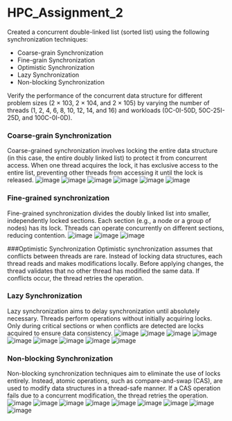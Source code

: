 # HPC_Assignment_2 
Created a concurrent double-linked list (sorted list) using the following synchronization techniques:

- Coarse-grain Synchronization
- Fine-grain Synchronization
- Optimistic Synchronization
- Lazy Synchronization
- Non-blocking Synchronization

Verify the performance of the concurrent data structure for different problem sizes (2 × 103, 2 × 104, and 2 × 105) by varying the number of threads (1, 2, 4, 6, 8, 10, 12, 14, and 16) and workloads (0C-0I-50D, 50C-25I-25D, and 100C-0I-0D).

### Coarse-grain Synchronization
Coarse-grained synchronization involves locking the entire data structure (in this case, the entire doubly linked list) to protect it from concurrent access. When one thread acquires the lock, it has exclusive access to the entire list, preventing other threads from accessing it until the lock is released.
![image](https://github.com/chaitanyabalajireddy/HPC_Assignment_2/assets/91625648/187cb598-4f62-4ed6-b154-ef576578a328)
![image](https://github.com/chaitanyabalajireddy/HPC_Assignment_2/assets/91625648/36fe339c-aafc-4610-b9f6-53126521b54f)
![image](https://github.com/chaitanyabalajireddy/HPC_Assignment_2/assets/91625648/c513b0ce-e485-4161-80a7-2c1219b7381b)
![image](https://github.com/chaitanyabalajireddy/HPC_Assignment_2/assets/91625648/3b7b48e1-6c45-4f61-a906-0f3c8dbbce09)
![image](https://github.com/chaitanyabalajireddy/HPC_Assignment_2/assets/91625648/0517480d-5de5-4e85-a89e-f06f56ab5820)
![image](https://github.com/chaitanyabalajireddy/HPC_Assignment_2/assets/91625648/46d05032-aaa0-4dea-8c35-98334ac01c10)

### Fine-grained synchronization
Fine-grained synchronization divides the doubly linked list into smaller, independently locked sections. Each section (e.g., a node or a group of nodes) has its lock. Threads can operate concurrently on different sections, reducing contention.
![image](https://github.com/chaitanyabalajireddy/HPC_Assignment_2/assets/91625648/80d74f91-76bd-43e3-b263-54803ad832dd)
![image](https://github.com/chaitanyabalajireddy/HPC_Assignment_2/assets/91625648/06611d2b-1d20-41db-bfca-61c4214261be)
![image](https://github.com/chaitanyabalajireddy/HPC_Assignment_2/assets/91625648/62f3bc73-001a-4687-8214-f7fbdd1df5ee)

###Optimistic Synchronization
Optimistic synchronization assumes that conflicts between threads are rare. Instead of locking data structures, each thread reads and makes modifications locally. Before applying changes, the thread validates that no other thread has modified the same data. If conflicts occur, the thread retries the operation.

### Lazy Synchronization
 Lazy synchronization aims to delay synchronization until absolutely necessary. Threads perform operations without initially acquiring locks. Only during critical sections or when conflicts are detected are locks acquired to ensure data consistency.
![image](https://github.com/chaitanyabalajireddy/HPC_Assignment_2/assets/91625648/7a9050aa-b71b-4785-aea5-cce210ee930a)
![image](https://github.com/chaitanyabalajireddy/HPC_Assignment_2/assets/91625648/642622da-8eae-44dd-877f-7c298a9c2666)
![image](https://github.com/chaitanyabalajireddy/HPC_Assignment_2/assets/91625648/0d06287f-e693-4bc1-ae30-c6dcc546e4e4)
![image](https://github.com/chaitanyabalajireddy/HPC_Assignment_2/assets/91625648/6620892a-54d6-459c-804c-be26cfa4eec0)
![image](https://github.com/chaitanyabalajireddy/HPC_Assignment_2/assets/91625648/c89df827-7ee6-4366-b4a1-d76e160ea830)
![image](https://github.com/chaitanyabalajireddy/HPC_Assignment_2/assets/91625648/d4a135d6-b536-4dc0-8b2f-403ff2e3ec39)
![image](https://github.com/chaitanyabalajireddy/HPC_Assignment_2/assets/91625648/6df65fc2-202f-40f6-aea9-d2d13a7b1154)
![image](https://github.com/chaitanyabalajireddy/HPC_Assignment_2/assets/91625648/11c019a2-e52b-4db3-a472-eb91017465da)
![image](https://github.com/chaitanyabalajireddy/HPC_Assignment_2/assets/91625648/e5efa610-aee5-489d-b501-621bfe3fd661)

### Non-blocking Synchronization
Non-blocking synchronization techniques aim to eliminate the use of locks entirely. Instead, atomic operations, such as compare-and-swap (CAS), are used to modify data structures in a thread-safe manner. If a CAS operation fails due to a concurrent modification, the thread retries the operation.
![image](https://github.com/chaitanyabalajireddy/HPC_Assignment_2/assets/91625648/08996c5d-3ef2-45f1-a509-ee3f405eda76)
![image](https://github.com/chaitanyabalajireddy/HPC_Assignment_2/assets/91625648/2f0b2621-fc13-4c8f-bc64-0304f8b94e98)
![image](https://github.com/chaitanyabalajireddy/HPC_Assignment_2/assets/91625648/9aa9da78-8d5e-4e56-b23e-6010eb2a9d94)
![image](https://github.com/chaitanyabalajireddy/HPC_Assignment_2/assets/91625648/364d836e-08a7-48c0-970b-714e7014ded1)
![image](https://github.com/chaitanyabalajireddy/HPC_Assignment_2/assets/91625648/eb211099-425e-487f-b0d0-3145bbdba293)
![image](https://github.com/chaitanyabalajireddy/HPC_Assignment_2/assets/91625648/7bf5ec37-2c75-4f69-8b80-66504fc88556)
![image](https://github.com/chaitanyabalajireddy/HPC_Assignment_2/assets/91625648/59db95b0-db0d-462b-912c-70b11b174b76)
![image](https://github.com/chaitanyabalajireddy/HPC_Assignment_2/assets/91625648/1ec38168-a270-4c13-955a-5cff8ebaefbe)
![image](https://github.com/chaitanyabalajireddy/HPC_Assignment_2/assets/91625648/208c8571-ae50-4fa4-85e8-ee633233a1d0)
